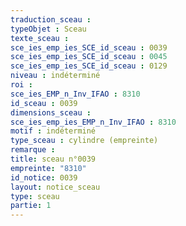 ```yaml
---
traduction_sceau : 
typeObjet : Sceau
texte_sceau : 
sce_ies_emp_ies_SCE_id_sceau : 0039
sce_ies_emp_ies_SCE_id_sceau : 0045
sce_ies_emp_ies_SCE_id_sceau : 0129
niveau : indéterminé
roi : 
sce_ies_EMP_n_Inv_IFAO : 8310
id_sceau : 0039
dimensions_sceau : 
sce_ies_emp_ies_EMP_n_Inv_IFAO : 8310
motif : indéterminé
type_sceau : cylindre (empreinte)
remarque : 
title: sceau n°0039
empreinte: "8310"
id_notice: 0039
layout: notice_sceau
type: sceau
partie: 1
---
```

